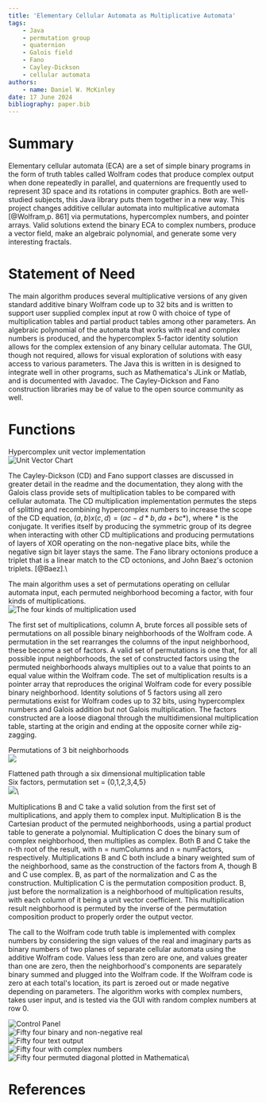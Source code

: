 ```yaml
---
title: 'Elementary Cellular Automata as Multiplicative Automata'
tags:
    - Java
    - permutation group
    - quaternion
    - Galois field
    - Fano
    - Cayley-Dickson
    - cellular automata
authors:
    - name: Daniel W. McKinley
date: 17 June 2024
bibliography: paper.bib
---
```


# Summary

Elementary cellular automata (ECA) are a set of simple binary programs in the form of truth tables called Wolfram codes that produce complex output when done repeatedly in parallel, and quaternions are frequently used to represent 3D space and its rotations in computer graphics. Both are well-studied subjects, this Java library puts them together in a new way. This project changes additive cellular automata into multiplicative automata [@Wolfram,p. 861] via permutations, hypercomplex numbers, and pointer arrays. Valid solutions extend the binary ECA to complex numbers, produce a vector field, make an algebraic polynomial, and generate some very interesting fractals. 

# Statement of Need

 The main algorithm produces several multiplicative versions of any given standard additive binary Wolfram code up to 32 bits and is written to support user supplied complex input at row 0 with choice of type of multiplication tables and partial product tables among other parameters. An algebraic polynomial of the automata that works with real and complex numbers is produced, and the hypercomplex 5-factor identity solution allows for the complex extension of any binary cellular automata. The GUI, though not required, allows for visual exploration of solutions with easy access to various parameters. The Java this is written in is designed to integrate well in other programs, such as Mathematica's JLink or Matlab, and is documented with Javadoc. The Cayley-Dickson and Fano construction libraries may be of value to the open source community as well. 

# Functions

Hypercomplex unit vector implementation\
![Unit Vector Chart](unitVectorChart.jpg)

The Cayley-Dickson (CD) and Fano support classes are discussed in greater detail in the readme and the documentation, they along with the Galois class provide sets of multiplication tables to be compared with cellular automata. The CD multiplication implementation permutes the steps of splitting and recombining hypercomplex numbers to increase the scope of the CD equation, $(a,b)x(c,d)=(ac-d*b,da+bc*)$, where * is the conjugate. It verifies itself by producing the symmetric group of its degree when interacting with other CD multiplications and producing permutations of layers of XOR operating on the non-negative place bits, while the negative sign bit layer stays the same. The Fano library octonions produce a triplet that is a linear match to the CD octonions, and John Baez's octonion triplets. [@Baez].\

The main algorithm uses a set of permutations operating on cellular automata input, each permuted neighborhood becoming a factor, with four kinds of multiplications. \
![The four kinds of multiplication used](MultiplicationsDiagram.jpg)

The first set of multiplications, column A, brute forces all possible sets of permutations on all possible binary neighborhoods of the Wolfram code. A permutation in the set rearranges the columns of the input neighborhood, these become a set of factors.  A valid set of permutations is one that, for all possible input neighborhoods, the set of constructed factors using the permuted neighborhoods always multiplies out to a value that points to an equal value within the Wolfram code. The set of multiplication results is a pointer array that reproduces the original Wolfram code for every possible binary neighborhood. Identity solutions of 5 factors using all zero permutations exist for Wolfram codes up to 32 bits, using hypercomplex numbers and Galois addition but not Galois multiplication. The factors constructed are a loose diagonal through the multidimensional multiplication table, starting at the origin and ending at the opposite corner while zig-zagging.

Permutations of 3 bit neighborhoods\
![](bitPermutations.jpg)

Flattened path through a six dimensional multiplication table\
Six factors, permutation set = {0,1,2,3,4,5}\
![](flattenedSixCube.jpg)\

Multiplications B and C take a valid solution from the first set of multiplications, and apply them to complex input. Multiplication B is the Cartesian product of the permuted neighborhoods, using a partial product table to generate a polynomial. Multiplication C does the binary sum of complex neighborhood, then multiplies as complex. Both B and C take the n-th root of the result, with n = numColumns and n = numFactors, respectively. Multiplications B and C both include a binary weighted sum of the neighborhood, same as the construction of the factors from A, though B and C use complex. B, as part of the normalization and C as the construction. Multiplication C is the permutation composition product. B, just before the normalization is a neighborhood of multiplication results, with each column of it being a unit vector coefficient. This multiplication result neighborhood is permuted by the inverse of the permutation composition product to properly order the output vector.

 The call to the Wolfram code truth table is implemented with complex numbers by considering the sign values of the real and imaginary parts as binary numbers of two planes of separate cellular automata using the additive Wolfram code. Values less than zero are one, and values greater than one are zero, then the neighborhood's components are separately binary summed and plugged into the Wolfram code. If the Wolfram code is zero at each total's location, its part is zeroed out or made negative depending on parameters. The algorithm works with complex numbers, takes user input, and is tested via the GUI with random complex numbers at row 0.

![Control Panel](ControlPanel.jpg)\
![Fifty four binary and non-negative real](FiftyFour.jpg)\
![Fifty four text output](FiftyFourText.jpg)\
![Fifty four with complex numbers](FiftyFourComplex.jpg)\
![Fifty four permuted diagonal plotted in Mathematica](Mathematica.jpg)\

# References